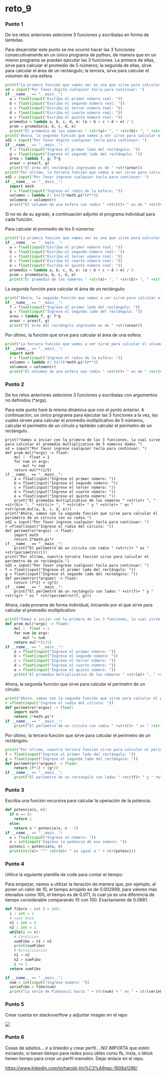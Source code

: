# reto_9

### Punto 1

De los retos anteriores selecione 3 funciones y escribalas en forma de lambdas.

Para desarrollar este punto se me ocurrió hacer las 3 funciones consecutivamente en un único programa de python, de manera que en un mismo programa se puedan ejecutar las 3 funciones.
La primera de  ellas, sirve para calcular el promedio de 5 números; la segunda de ellas, sirve para calcular el área de un rectángulo; la tercera, sirve para calcular el volumen de una esfera.

```python
print("La primera función que vamos ver es una que sirve para calcular el promedio de 5 números dados")
xd = input("Por favor digite cualquier tecla para continuar: ")
if __name__ == "__main__":
  a = float(input("Escriba el primer número real: "))
  b = float(input("Escriba el segundo número real: "))
  c = float(input("Escriba el tercer número real: "))
  d = float(input("Escriba el cuarto número real: "))
  e = float(input("Escriba el quinto número real: "))
  promedio = lambda a, b, c, d, e: (a + b + c + d + e) / 5
  prom = promedio(a, b, c, d, e)
  print("El promedio de los números " +str(a)+ ", " +str(b)+ ", " +str(c)+ ", " +str(d)+ " y " +str(e)+ " es " +str(prom))
print("Ahora, la segunda función que vamos a ver sirve para calcular el área de un rectángulo.")
xd1 = input("Por favor digite cualquier tecla para continuar: ")
if __name__ == "__main__":
  f = float(input("Ingrese el primer lado del rectángulo: "))
  g = float(input("Ingrese el segundo lado del rectángulo: "))
  area = lambda f, g: f*g
  arear = area(f, g)
  print("El área del rectángulo ingresado es de " +str(arear))
print("Por último, la tercera función que vamos a ver sirve para calcular el volumen de una esfera.")
xd2 = input("Por favor ingrese cualquier tecla para continuar: ")
if __name__ == "__main__":
  import math
  r = float(input("Ingrese el radio de la esfera: "))
  volumen = lambda r: (4/3)*math.pi*(r**3)
  volumene = volumen(r)
  print("El volumen de una esfera con radio " +str(r)+ " es de " +str(volumene))
```

Si no es de su agrado, a continuación adjunto el programa individual para cada función.

Para calcular el promedio de los 5 números:

```python
print("La primera función que vamos ver es una que sirve para calcular el promedio de 5 números dados")
if __name__ == "__main__":
  a = float(input("Escriba el primer número real: "))
  b = float(input("Escriba el segundo número real: "))
  c = float(input("Escriba el tercer número real: "))
  d = float(input("Escriba el cuarto número real: "))
  e = float(input("Escriba el quinto número real: "))
  promedio = lambda a, b, c, d, e: (a + b + c + d + e) / 5
  prom = promedio(a, b, c, d, e)
  print("El promedio de los números " +str(a)+ ", " +str(b)+ ", " +str(c)+ ", " +str(d)+ " y " +str(e)+ " es " +str(prom))
```

La segunda función para calcular el área de un rectángulo:

```python
print("Ahora, la segunda función que vamos a ver sirve para calcular el área de un rectángulo.")
if __name__ == "__main__":
  f = float(input("Ingrese el primer lado del rectángulo: "))
  g = float(input("Ingrese el segundo lado del rectángulo: "))
  area = lambda f, g: f*g
  arear = area(f, g)
  print("El área del rectángulo ingresado es de " +str(arear))
```

Por último, la función que sirve para calcular el área de una esfera:

```python
print("La tercera función que vamos a ver sirve para calcular el volumen de una esfera.")
if __name__ == "__main__":
  import math
  r = float(input("Ingrese el radio de la esfera: "))
  volumen = lambda r: (4/3)*math.pi*(r**3)
  volumene = volumen(r)
  print("El volumen de una esfera con radio " +str(r)+ " es de " +str(volumene))
```

### Punto 2

De los retos anteriores selecione 3 funciones y escribalas con argumentos no definidos (*args).

Para este punto haré la misma dinámica que con el punto anterior. A continuación, un único programa para ejecutar las 3 funciones a la vez, las cuales sirven para calcular el promedio multiplicativo de 5 números, calcular el perímetro de un círculo y también calcular el perímetro de un rectángulo.

```pyhton
print("Vamos a inciar con la primera de las 3 funciones, la cual sirve para calcular el promedio multiplicativo de 5 números dados.")
xd = input("Por favor ingrese cualquier tecla para continuar: ")
def prom_mul(*args) -> float:
    mul :  float = 1
    for num in args:
        mul *= num
    return mul**(1/5)
if __name__ == "__main__":
    a = float(input("Ingrese el primer número: "))
    b = float(input("Ingrese el segundo número: "))
    c = float(input("Ingrese el tercer número: "))
    d = float(input("Ingrese el cuarto número: "))
    e = float(input("Ingrese el quinto número: "))
    print("El promedio multiplicativo de los números " +str(a)+ ", " +str(b)+ ", " +str(c)+ ", " +str(d)+ " y " +str(e)+ " es " +str(prom_mul(a, b, c, d, e)))
print("Ahora, vamos con la segunda función que sirve para calcular el perímetro de un círculo con su radio.")
xd2 = input("Por favor ingrese cualquier tecla para continuar: ")
r =float(input("Ingrese el radio del círculo: "))
def perimetro(*argus) -> float:
    import math
    return 2*math.pi*r
if __name__ == "__main__":
    print("El perímetro de un círculo con radio " +str(r)+ " es " +str(perimetro(r)))
print("Por último, nuestra tercera función sirve para calcular el perímetro de un rectángulo.")
xd3 = input("Por favor ingrese cualquier tecla para continuar: ")
f = float(input("Ingrese el primer lado del rectángulo: "))
g = float(input("Ingrese el segundo lado del rectángulo: "))
def perimetror(*argums) -> float:
    return (f*2) + (g*2)
if __name__ == "__main__":
    print("El perímetro de un rectángulo con lados " +str(f)+ " y " +str(g)+ " es " +str(perimetror(f, g)))
```

Ahora, cada prorama de forma individual, iniciando por el que sirve para calcular el promedio multiplicativo:

```python
print("Vamos a inciar con la primera de las 3 funciones, la cual sirve para calcular el promedio multiplicativo de 5 números dados.")
def prom_mul(*args) -> float:
    mul :  float = 1
    for num in args:
        mul *= num
    return mul**(1/5)
if __name__ == "__main__":
    a = float(input("Ingrese el primer número: "))
    b = float(input("Ingrese el segundo número: "))
    c = float(input("Ingrese el tercer número: "))
    d = float(input("Ingrese el cuarto número: "))
    e = float(input("Ingrese el quinto número: "))
    print("El promedio multiplicativo de los números " +str(a)+ ", " +str(b)+ ", " +str(c)+ ", " +str(d)+ " y " +str(e)+ " es " +str(prom_mul(a, b, c, d, e)))
```

Ahora, la segunda función que sirve para calcular el perímetro de un círculo:

```python
print("Ahora, vamos con la segunda función que sirve para calcular el perímetro de un círculo con su radio.")
r =float(input("Ingrese el radio del círculo: "))
def perimetro(*argus) -> float:
    import math
    return 2*math.pi*r
if __name__ == "__main__":
    print("El perímetro de un círculo con radio " +str(r)+ " es " +str(perimetro(r)))
```

Por último, la tercera función que sirve para calcular el perímetro de un rectángulo:

```python
print("Por último, nuestra tercera función sirve para calcular el perímetro de un rectángulo.")
f = float(input("Ingrese el primer lado del rectángulo: "))
g = float(input("Ingrese el segundo lado del rectángulo: "))
def perimetror(*argums) -> float:
    return (f*2) + (g*2)
if __name__ == "__main__":
    print("El perímetro de un rectángulo con lados " +str(f)+ " y " +str(g)+ " es " +str(perimetror(f, g)))
```

### Punto 3

Escriba una función recursiva para calcular la operación de la potencia.

```python
def potencia(x, n):
  if n == 0:
    return 1
  else:
    return x * potencia(x, n - 1)
if __name__ == "__main__":
  x = float(input("Ingrese un número: "))
  n = int(input("Ingrese la potencia de ese número: "))
  potenci = potencia(x, n)
  print(str(x)+ "^" +str(n)+ " es igual a " + str(potenci))
```

### Punto 4

Utilice la siguiente plantilla de code para contar el tiempo:

Para empezar, vamos a utilizar la iteración de manera que, por ejemplo, al poner un valor de 10, el tiempo arrojado es de 0.002999, para valores más elevados como 100, el tiempo es de 0.071, lo cual ya es una diferencia de tiempo considerable comparando 10 con 100. Exactamente de 0.0681.

```python
def fibo(n : int )-> int:
  i : int = 1
  # caso base
  n1 : int = 0
  n2 : int = 1
  while(i <= n):
    # Condicion
    sumFibo = n1 + n2
    print(sumFibo)
    # Actualizacion
    n1 = n2
    n2 = sumFibo
    i += 1
  return sumFibo

if __name__ == "__main__":
  num = int(input("Ingrese numero: "))
  serieFibo = fibo(num)
  print("La serie de Fibonacci hasta " + str(num) + " es " + str(serieFibo))
```

### Punto 5

Crear cuenta en stackoverflow y adjuntar imagen en el repo

![](https://i.ibb.co/89ydvwH/overflow.png)

### Punto 6

Cosas de adultos....ir a linkedin y crear perfil....NO IMPORTA que estén iniciando, si tienen tiempo para redes poco útiles como fb, insta, o tiktok tienen tiempo para crear un perfil mamalón. Dejar enlace en el repo.

https://www.linkedin.com/in/harold-jim%C3%A9nez-1608a1296/
